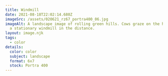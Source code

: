 ```yaml
---
title: Windmill
date: 2021-08-18T22:02:14.680Z
imageSrc: /assets/020621_rz67_portra400_06.jpg
imageAlt: A landscape image of rolling green hills. Cows graze on the hills with
  a stationary windmill in the distance.
layout: image.njk
tags:
  - color
details:
  color: color
  subject: landscape
  format: 6x7
  stock: Portra 400
---
```

